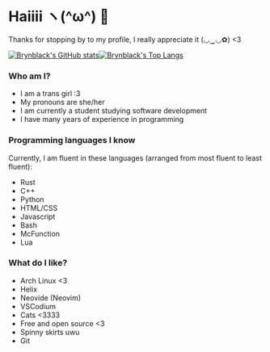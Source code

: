 # Haiiii ヽ(^ω^) 👋
Thanks for stopping by to my profile, I really appreciate it (◡‿◡✿) <3

[![Brynblack's GitHub stats](https://github-readme-stats.vercel.app/api?username=brynblack&show_icons=true&theme=dark)](https://github.com/anuraghazra/github-readme-stats)[![Brynblack's Top Langs](https://github-readme-stats.vercel.app/api/top-langs/?username=brynblack&langs_count=10&layout=compact&theme=dark)](https://github.com/anuraghazra/github-readme-stats)


### Who am I?
- I am a trans girl :3
- My pronouns are she/her
- I am currently a student studying software development
- I have many years of experience in programming

### Programming languages I know
Currently, I am fluent in these languages (arranged from most fluent to least fluent):
- Rust
- C++
- Python
- HTML/CSS
- Javascript
- Bash
- McFunction
- Lua

### What do I like?
- Arch Linux <3
- Helix
- Neovide (Neovim)
- VSCodium
- Cats <3333
- Free and open source <3
- Spinny skirts uwu
- Git
